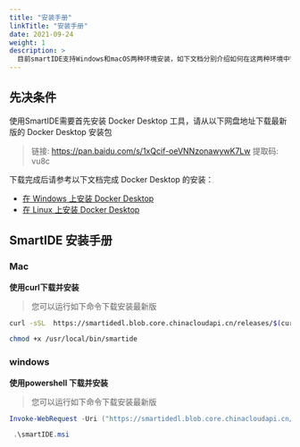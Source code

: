 ```yaml
---
title: "安装手册"
linkTitle: "安装手册"
date: 2021-09-24
weight: 1
description: >
  目前smartIDE支持Windows和macOS两种环境安装，如下文档分别介绍如何在这两种环境中安装.
---
```


## 先决条件

使用SmartIDE需要首先安装 Docker Desktop 工具，请从以下网盘地址下载最新版的 Docker Desktop 安装包 

> 链接: https://pan.baidu.com/s/1xQcif-oeVNNzonawywK7Lw 提取码: vu8c 

下载完成后请参考以下文档完成 Docker Desktop 的安装：

- [在 Windows 上安装 Docker Desktop](docker-install-windows)
- [在 Linux 上安装 Docker Desktop](docker-install-osx)

## SmartIDE 安装手册

### Mac

**使用curl下载并安装**

> 您可以运行如下命令下载安装最新版

```bash
curl -sSL  https://smartidedl.blob.core.chinacloudapi.cn/releases/$(curl -L -s https://smartidedl.blob.core.chinacloudapi.cn/releases/stable.txt)/smartide-osx-x64.zip | tar -xzC /usr/local/bin/

chmod +x /usr/local/bin/smartide
```

### windows

**使用powershell 下载并安装**

> 您可以运行如下命令下载安装最新版

```powershell
Invoke-WebRequest -Uri ("https://smartidedl.blob.core.chinacloudapi.cn/releases/"+(Invoke-RestMethod https://smartidedl.blob.core.chinacloudapi.cn/releases/stable.txt)+"/SetupSmartIDE.msi")  -OutFile "smartide.msi"

 .\smartIDE.msi
 
```
